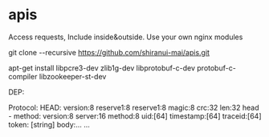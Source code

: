 # apis
Access requests, Include inside&amp;outside. Use your own nginx modules


 git clone --recursive https://github.com/shiranui-mai/apis.git
 
 apt-get install libpcre3-dev zlib1g-dev libprotobuf-c-dev protobuf-c-compiler libzookeeper-st-dev

DEP:
	

Protocol:
	HEAD:
		version:8
		reserve1:8
		reserve1:8
		magic:8
		crc:32
		len:32
			head - method:
				version:8
				server:16
				method:8
				uid:[64]
				timestamp:[64]
				traceid:[64]
				token: [string]
			body:... ...
